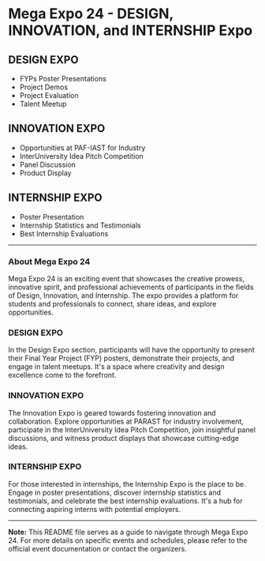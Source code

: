 # Mega Expo 24 - DESIGN, INNOVATION, and INTERNSHIP Expo

## DESIGN EXPO
- FYPs Poster Presentations
- Project Demos
- Project Evaluation
- Talent Meetup

## INNOVATION EXPO
- Opportunities at PAF-IAST for Industry
- InterUniversity Idea Pitch Competition
- Panel Discussion
- Product Display

## INTERNSHIP EXPO
- Poster Presentation
- Internship Statistics and Testimonials
- Best Internship Evaluations

---

### About Mega Expo 24
Mega Expo 24 is an exciting event that showcases the creative prowess, innovative spirit, and professional achievements of participants in the fields of Design, Innovation, and Internship. The expo provides a platform for students and professionals to connect, share ideas, and explore opportunities.

### DESIGN EXPO
In the Design Expo section, participants will have the opportunity to present their Final Year Project (FYP) posters, demonstrate their projects, and engage in talent meetups. It's a space where creativity and design excellence come to the forefront.

### INNOVATION EXPO
The Innovation Expo is geared towards fostering innovation and collaboration. Explore opportunities at PARAST for industry involvement, participate in the InterUniversity Idea Pitch Competition, join insightful panel discussions, and witness product displays that showcase cutting-edge ideas.

### INTERNSHIP EXPO
For those interested in internships, the Internship Expo is the place to be. Engage in poster presentations, discover internship statistics and testimonials, and celebrate the best internship evaluations. It's a hub for connecting aspiring interns with potential employers.

---

**Note:** This README file serves as a guide to navigate through Mega Expo 24. For more details on specific events and schedules, please refer to the official event documentation or contact the organizers.
